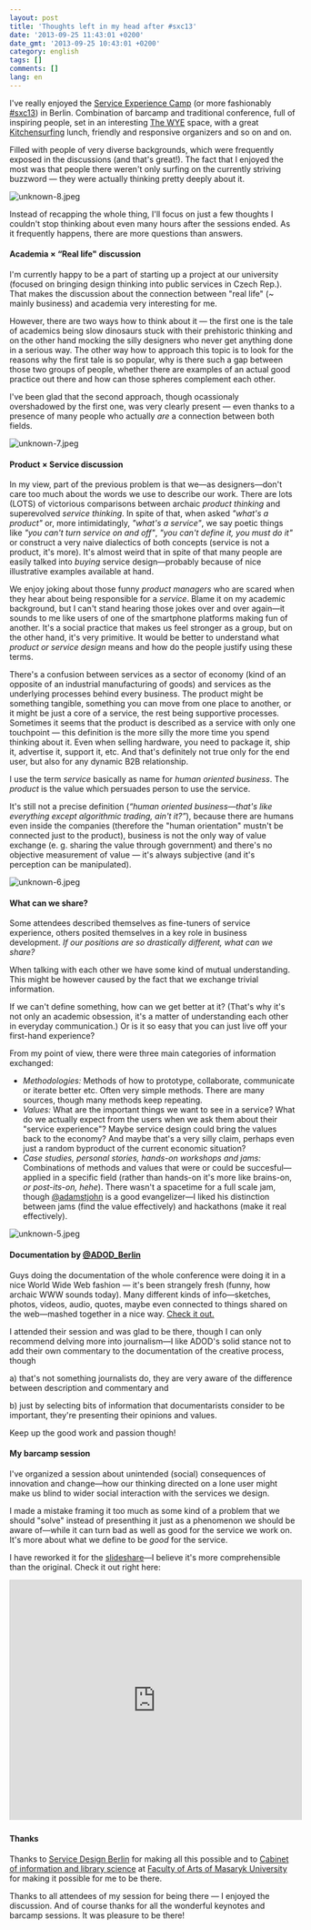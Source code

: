 ```yaml
---
layout: post
title: 'Thoughts left in my head after #sxc13'
date: '2013-09-25 11:43:01 +0200'
date_gmt: '2013-09-25 10:43:01 +0200'
category: english
tags: []
comments: []
lang: en
---
```

<p>I've really enjoyed the <a href="http://serviceexperiencecamp.de">Service Experience Camp</a> (or more fashionably <a href="http://twitter.com/search?q=%23sxc13&src=typd">#sxc13</a>) in Berlin. Combination of barcamp and traditional conference, full of inspiring people, set in an interesting <a href="http://www.thewye.de">The WYE</a> space, with a great <a href="http://www.kitchensurfing.com/">Kitchensurfing</a> lunch, friendly and responsive organizers and so on and on. </p>
<p>Filled with people of very diverse backgrounds, which were frequently exposed in the discussions (and that's great!). The fact that I enjoyed the most was that people there weren't only surfing on the currently striving buzzword — they were actually thinking pretty deeply about it.</p>
<p><img src='%base_url%/assets/wp-uploads/2013/09/unknown-8.jpeg' alt='unknown-8.jpeg' /></p>
<p>Instead of recapping the whole thing, I'll focus on just a few thoughts I couldn't stop thinking about even many hours after the sessions ended. As it frequently happens, there are more questions than answers.</p>
<h4>Academia &times; “Real life" discussion</h4>
<p>I'm currently happy to be a part of starting up a project at our university (focused on bringing design thinking into public services in Czech Rep.). That makes the discussion about the connection between "real life" (~ mainly business) and academia very interesting for me. </p>
<p>However, there are two ways how to think about it — the first one is the tale of academics being slow dinosaurs stuck with their prehistoric thinking and on the other hand mocking the silly designers who never get anything done in a serious way. The other way how to approach this topic is to look for the reasons why the first tale is so popular, why is there such a gap between those two groups of people, whether there are examples of an actual good practice out there and how can those spheres complement each other.</p>
<p>I've been glad that the second approach, though ocassionaly overshadowed by the first one, was very clearly present — even thanks to a presence of many people who actually <em>are</em> a connection between both fields.</p>
<p><img src='%base_url%/assets/wp-uploads/2013/09/unknown-7.jpeg' alt='unknown-7.jpeg' /></p>
<h4>Product &times; Service discussion</h4>
<p>In my view, part of the previous problem is that we—as designers—don't care too much about the words we use to describe our work. There are lots (LOTS) of victorious comparisons between archaic <em>product thinking</em> and superevolved <em>service thinking</em>. In spite of that, when asked <em>"what's a product"</em> or, more intimidatingly, <em>"what's a service"</em>, we say poetic things like <em>"you can't turn service on and off"</em>, <em>"you can't define it, you must do it"</em> or construct a very naive dialectics of both concepts (service is not a product, it's more). It's almost weird that in spite of that many people are easily talked into <em>buying</em> service design—probably because of nice illustrative examples available at hand.</p>
<p>We enjoy joking about those funny <em>product managers</em> who are scared when they hear about being responsible for a <em>service</em>. Blame it on my academic background, but I can't stand hearing those jokes over and over again—it sounds to me like users of one of the smartphone platforms making fun of another. It's a social practice that makes us feel stronger as a group, but on the other hand, it's very primitive. It would be better to understand what <em>product or service design</em> means and how do the people justify using these terms.</p>
<p>There's a confusion between services as a sector of economy (kind of an opposite of an industrial manufacturing of goods) and services as the underlying processes behind every business. The product might be something tangible, something you can move from one place to another, or it might be just a core of a service, the rest being supportive processes. Sometimes it seems that the product is described as a service with only one touchpoint — this definition is the more silly the more time you spend thinking about it. Even when selling hardware, you need to package it, ship it, advertise it, support it, etc. And that's definitely not true only for the end user, but also for any dynamic B2B relationship.</p>
<p>I use the term <em>service</em> basically as name for <em>human oriented business</em>. The <em>product</em> is the value which persuades person to use the service.</p>
<p>It's still not a precise definition (<em>“human oriented business—that's like everything except algorithmic trading, ain't it?”</em>), because there are humans even inside the companies (therefore the "human orientation" mustn't be connected just to the product), business is not the only way of value exchange (e. g. sharing the value through government) and there's no objective measurement of value — it's always subjective (and it's perception can be manipulated).</p>
<p><!-- and companies can make perfectly human decisions—that's not supposed to mean anything bad --></p>
<p><img src='%base_url%/assets/wp-uploads/2013/09/unknown-6.jpeg' alt='unknown-6.jpeg' /></p>
<h4>What can we share?</h4>
<p>Some attendees described themselves as fine-tuners of service experience, others posited themselves in a key role in business development. <em>If our positions are so drastically different, what can we share?</em> </p>
<p>When talking with each other we have some kind of mutual understanding. This might be however caused by the fact that we exchange trivial information. </p>
<p>If we can't define something, how can we get better at it? (That's why it's not only an academic obsession, it's a matter of understanding each other in everyday communication.) Or is it so easy that you can just live off your first-hand experience?</p>
<p>From my point of view, there were three main categories of information exchanged:</p>
<ul>
<li><em>Methodologies:</em> Methods of how to prototype, collaborate, communicate or iterate better etc. Often very simple methods. There are many sources, though many methods keep repeating.</li>
<li><em>Values:</em> What are the important things we want to see in a service? What do we actually expect from the users when we ask them about their "service experience"? Maybe service design could bring the values back to the economy? And maybe that's a very silly claim, perhaps even just a random byproduct of the current economic situation?</li>
<li><em>Case studies, personal stories, hands-on workshops and jams:</em> Combinations of methods and values that were or could be succesful—applied in a specific field (rather than hands-on it's more like brains-on, <em>or post-its-on, hehe</em>). There wasn't a spacetime for a full scale jam, though <a href="https://twitter.com/adamstjohn">@adamstjohn</a> is a good evangelizer—I liked his distinction between jams (find the value effectively) and hackathons (make it real effectively).</li>
</ul>
<p><img src='%base_url%/assets/wp-uploads/2013/09/unknown-5.jpeg' alt='unknown-5.jpeg' /></p>
<h4>Documentation by <a href="http://twitter.com/ADOD_Berlin">@ADOD_Berlin</a></h4>
<p>Guys doing the documentation of the whole conference were doing it in a nice World Wide Web fashion — it's been strangely fresh (funny, how archaic WWW sounds today). Many different kinds of info—sketches, photos, videos, audio, quotes, maybe even connected to things shared on the web—mashed together in a nice way. <a href="http://ongoing.wix.com/sxc13">Check it out.</a></p>
<p>I attended their session and was glad to be there, though I can only recommend delving more into journalism—I like ADOD's solid stance not to add their own commentary to the documentation of the creative process, though </p>
<p>a) that's not something journalists do, they are very aware of the difference between description and commentary and </p>
<p>b) just by selecting bits of information that documentarists consider to be important, they're presenting their opinions and values. </p>
<p>Keep up the good work and passion though!</p>
<h4>My barcamp session</h4>
<p>I've organized a session about unintended (social) consequences of innovation and change—how our thinking directed on a lone user might make us blind to wider social interaction with the services we design. </p>
<p>I made a mistake framing it too much as some kind of a problem that we should "solve" instead of presenthing it just as a phenomenon we should be aware of—while it can turn bad as well as good for the service we work on. It's more about what we define to be <em>good</em> for the service.</p>
<p>I have reworked it for the <a href="http://www.slideshare.net/janmartinek/unintended-consequences-26514485">slideshare</a>—I believe it's more comprehensible than the original. Check it out right here:</p>
<p><iframe src="http://www.slideshare.net/slideshow/embed_code/26514485" width="512" height="421" frameborder="0" marginwidth="0" marginheight="0" scrolling="no" style="border:1px solid #CCC;border-width:1px 1px 0;margin-bottom:5px" allowfullscreen webkitallowfullscreen mozallowfullscreen> </iframe></p>
<h4>Thanks</h4>
<p>Thanks to <a href="http://servicedesignberlin.de">Service Design Berlin</a> for making all this possible and to <a href="http://kisk.phil.muni.cz/en/about-cabinet">Cabinet of information and library science</a> at <a href="http://www.phil.muni.cz/wff/index_html-en/view?set_language=en">Faculty of Arts of Masaryk University</a> for making it possible for me to be there. </p>
<p>Thanks to all attendees of my session for being there — I enjoyed the discussion. And of course thanks for all the wonderful keynotes and barcamp sessions. It was pleasure to be there!</p>
